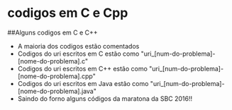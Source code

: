 # codigos em C e Cpp

##Alguns codigos em C e C++
- A maioria dos codigos estão comentados
- Codigos do uri escritos em C estão como "uri_[num-do-problema]-[nome-do-problema].c"
- Codigos do uri escritos em C++ estão como "uri_[num-do-problema]-[nome-do-problema].cpp"
- Codigos do uri escritos em Java estão como "uri_[num-do-problema]-[nome-do-problema].java"
- Saindo do forno alguns códigos da maratona da SBC 2016!! 
